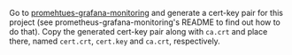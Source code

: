 Go to [promehtues-grafana-monitoring](https://github.com/reef-technologies/prometheus-grafana-monitoring) and generate a cert-key pair for this project (see prometheus-grafana-monitoring's README to find out how to do that).
Copy the generated cert-key pair along with `ca.crt` and place there, named `cert.crt`, `cert.key` and `ca.crt`, respectively.
